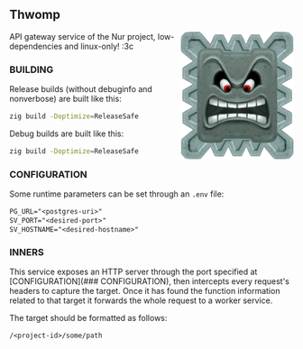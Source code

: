 ## Thwomp

<img src="./docs/media/thwomp.webp" alt="super mario thwomp"
align="right" width="200" />

API gateway service of the Nur project, low-dependencies and
linux-only! :3c

### BUILDING

Release builds (without debuginfo and nonverbose) are built like this:

```sh
zig build -Doptimize=ReleaseSafe
```

Debug builds are built like this:

```sh
zig build -Doptimize=ReleaseSafe
```

### CONFIGURATION

Some runtime parameters can be set through an `.env` file:

```
PG_URL="<postgres-uri>"
SV_PORT="<desired-port>"
SV_HOSTNAME="<desired-hostname>"
```

### INNERS

This service exposes an HTTP server through the port specified at
[CONFIGURATION](### CONFIGURATION), then intercepts every request's
headers to capture the target. Once it has found the function
information related to that target it forwards the whole request to a
worker service.

The target should be formatted as follows:

```
/<project-id>/some/path
```



